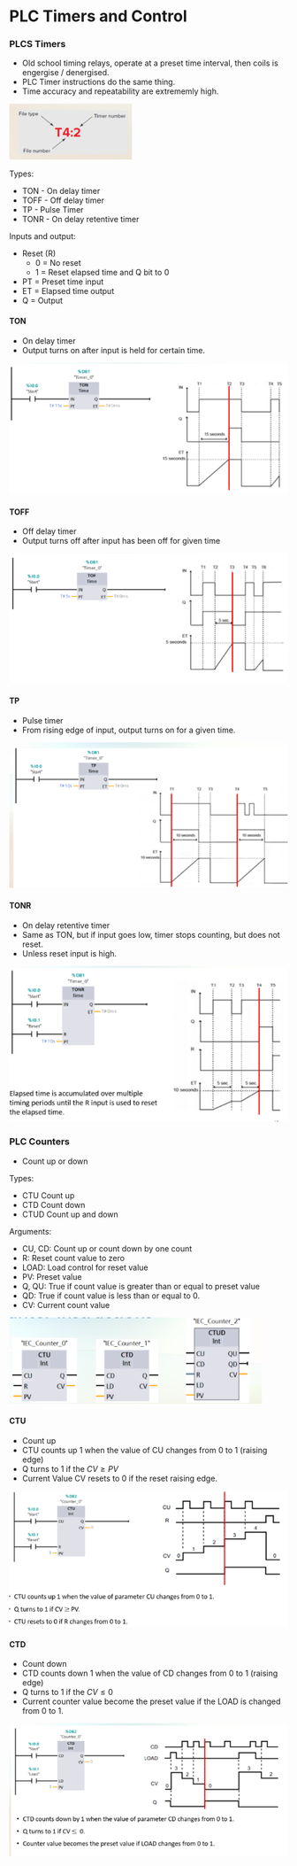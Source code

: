 # PLC Timers and Control

### PLCS Timers
- Old school timing relays, operate at a preset time interval, then coils is engergise / denergised.
- PLC Timer instructions do the same thing.
- Time accuracy and repeatability are extrememly high.

![alt text](imgs/plcTimersAndControl/image.png)

Types:
- TON - On delay timer
- TOFF - Off delay timer
- TP - Pulse Timer
- TONR - On delay retentive timer

Inputs and output:
- Reset (R)
  - 0 = No reset
  - 1 = Reset elapsed time and Q bit to 0
- PT = Preset time input
- ET = Elapsed time output
- Q = Output

#### TON
- On delay timer
- Output turns on after input is held for certain time.
  
![alt text](imgs/plcTimersAndControl/image-1.png)


#### TOFF
- Off delay timer
- Output turns off after input has been off for given time

![alt text](imgs/plcTimersAndControl/image-2.png)

#### TP
- Pulse timer
- From rising edge of input, output turns on for a given time.

![alt text](imgs/plcTimersAndControl/image-3.png)

#### TONR
- On delay retentive timer
- Same as TON, but if input goes low, timer stops counting, but does not reset.
- Unless reset input is high.
  
![alt text](imgs/plcTimersAndControl/image-4.png)


### PLC Counters
- Count up or down

Types:
- CTU Count up
- CTD Count down
- CTUD Count up and down

Arguments:
- CU, CD: Count up or count down by one count
- R: Reset count value to zero
- LOAD: Load control for reset value
- PV: Preset value
- Q, QU: True if count value is greater than or equal to preset value
- QD: True if count value is less than or equal to 0.
- CV: Current count value

![alt text](imgs/plcTimersAndControl/image-5.png)

#### CTU
- Count up
- CTU counts up 1 when the value of CU changes from 0 to 1 (raising edge)
- Q turns to 1 if the $CV \geq PV$
- Current Value CV resets to 0 if the reset raising edge.

![alt text](imgs/plcTimersAndControl/image-6.png) 


#### CTD
- Count down
- CTD counts down 1 when the value of CD changes from 0 to 1 (raising edge)
- Q turns to 1 if the $CV \leq 0$
- Current counter value become the preset value if the LOAD is changed from 0 to 1.

![alt text](imgs/plcTimersAndControl/image-7.png)